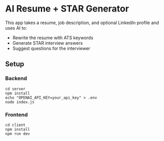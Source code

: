 # AI Resume + STAR Generator

This app takes a resume, job description, and optional LinkedIn profile and uses AI to:
- Rewrite the resume with ATS keywords
- Generate STAR interview answers
- Suggest questions for the interviewer

## Setup

### Backend
```
cd server
npm install
echo "OPENAI_API_KEY=your_api_key" > .env
node index.js
```

### Frontend
```
cd client
npm install
npm run dev
```